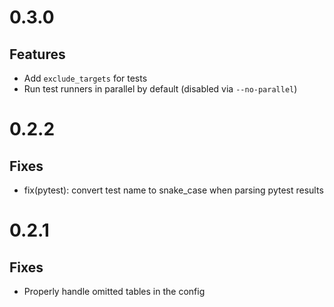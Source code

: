 # 0.3.0

## Features

- Add `exclude_targets` for tests
- Run test runners in parallel by default (disabled via `--no-parallel`)

# 0.2.2

## Fixes

- fix(pytest): convert test name to snake_case when parsing pytest results

# 0.2.1

## Fixes

- Properly handle omitted tables in the config
